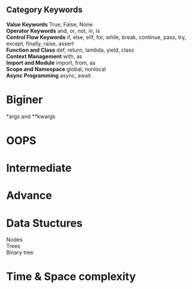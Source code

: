 ## Category	Keywords
**Value Keywords**	True, False, None  
**Operator Keywords**	and, or, not, in, is  
**Control Flow Keywords**	if, else, elif, for, while, break, continue, pass, try, except, finally, raise, assert  
**Function and Class**	def, return, lambda, yield, class  
**Context Management**	with, as  
**Import and Module**	import, from, as  
**Scope and Namespace**	global, nonlocal  
**Async Programming**	async, await  
# Biginer
*args and **kwargs  
# OOPS
# Intermediate
# Advance
# Data Stuctures
Nodes  
Trees  
Binary tree
# Time & Space complexity 



